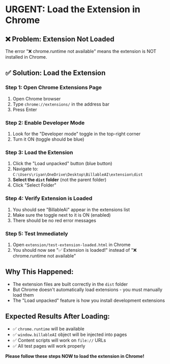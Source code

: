 # URGENT: Load the Extension in Chrome

## ❌ Problem: Extension Not Loaded
The error "❌ chrome.runtime not available" means the extension is NOT installed in Chrome.

## ✅ Solution: Load the Extension

### Step 1: Open Chrome Extensions Page
1. Open Chrome browser
2. Type `chrome://extensions/` in the address bar
3. Press Enter

### Step 2: Enable Developer Mode
1. Look for the "Developer mode" toggle in the top-right corner
2. Turn it ON (toggle should be blue)

### Step 3: Load the Extension
1. Click the "Load unpacked" button (blue button)
2. Navigate to: `C:\Users\riyan\OneDrive\Desktop\BillableAI\extension\dist`
3. **Select the `dist` folder** (not the parent folder)
4. Click "Select Folder"

### Step 4: Verify Extension is Loaded
1. You should see "BillableAI" appear in the extensions list
2. Make sure the toggle next to it is ON (enabled)
3. There should be no red error messages

### Step 5: Test Immediately
1. Open `extension/test-extension-loaded.html` in Chrome
2. You should now see "✅ Extension is loaded!" instead of "❌ chrome.runtime not available"

## Why This Happened:
- The extension files are built correctly in the `dist` folder
- But Chrome doesn't automatically load extensions - you must manually load them
- The "Load unpacked" feature is how you install development extensions

## Expected Results After Loading:
- ✅ `chrome.runtime` will be available
- ✅ `window.billableAI` object will be injected into pages
- ✅ Content scripts will work on `file://` URLs
- ✅ All test pages will work properly

**Please follow these steps NOW to load the extension in Chrome!** 